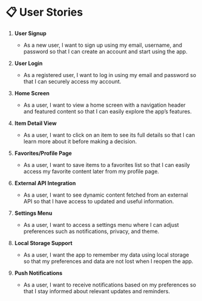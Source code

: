 # 📋 User Stories

1. **User Signup**
   - As a new user, I want to sign up using my email, username, and password so that I can create an account and start using the app.

2. **User Login**
   - As a registered user, I want to log in using my email and password so that I can securely access my account.

3. **Home Screen**
   - As a user, I want to view a home screen with a navigation header and featured content so that I can easily explore the app’s features.

4. **Item Detail View**
   - As a user, I want to click on an item to see its full details so that I can learn more about it before making a decision.

5. **Favorites/Profile Page**
   - As a user, I want to save items to a favorites list so that I can easily access my favorite content later from my profile page.

6. **External API Integration**
   - As a user, I want to see dynamic content fetched from an external API so that I have access to updated and useful information.

7. **Settings Menu**
   - As a user, I want to access a settings menu where I can adjust preferences such as notifications, privacy, and theme.

8. **Local Storage Support**
   - As a user, I want the app to remember my data using local storage so that my preferences and data are not lost when I reopen the app.

9. **Push Notifications**
   - As a user, I want to receive notifications based on my preferences so that I stay informed about relevant updates and reminders.
